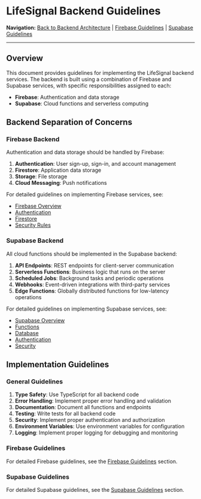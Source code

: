 # LifeSignal Backend Guidelines

**Navigation:** [Back to Backend Architecture](../README.md) | [Firebase Guidelines](Firebase/README.md) | [Supabase Guidelines](Supabase/README.md)

---

## Overview

This document provides guidelines for implementing the LifeSignal backend services. The backend is built using a combination of Firebase and Supabase services, with specific responsibilities assigned to each:

- **Firebase**: Authentication and data storage
- **Supabase**: Cloud functions and serverless computing

## Backend Separation of Concerns

### Firebase Backend

Authentication and data storage should be handled by Firebase:

1. **Authentication**: User sign-up, sign-in, and account management
2. **Firestore**: Application data storage
3. **Storage**: File storage
4. **Cloud Messaging**: Push notifications

For detailed guidelines on implementing Firebase services, see:
- [Firebase Overview](Firebase/README.md)
- [Authentication](Firebase/Authentication.md)
- [Firestore](Firebase/Firestore.md)
- [Security Rules](Firebase/Security.md)

### Supabase Backend

All cloud functions should be implemented in the Supabase backend:

1. **API Endpoints**: REST endpoints for client-server communication
2. **Serverless Functions**: Business logic that runs on the server
3. **Scheduled Jobs**: Background tasks and periodic operations
4. **Webhooks**: Event-driven integrations with third-party services
5. **Edge Functions**: Globally distributed functions for low-latency operations

For detailed guidelines on implementing Supabase services, see:
- [Supabase Overview](Supabase/README.md)
- [Functions](Supabase/Functions.md)
- [Database](Supabase/Database.md)
- [Authentication](Supabase/Authentication.md)
- [Security](Supabase/Security.md)

## Implementation Guidelines

### General Guidelines

1. **Type Safety**: Use TypeScript for all backend code
2. **Error Handling**: Implement proper error handling and validation
3. **Documentation**: Document all functions and endpoints
4. **Testing**: Write tests for all backend code
5. **Security**: Implement proper authentication and authorization
6. **Environment Variables**: Use environment variables for configuration
7. **Logging**: Implement proper logging for debugging and monitoring

### Firebase Guidelines

For detailed Firebase guidelines, see the [Firebase Guidelines](Firebase/README.md) section.

### Supabase Guidelines

For detailed Supabase guidelines, see the [Supabase Guidelines](Supabase/README.md) section.
